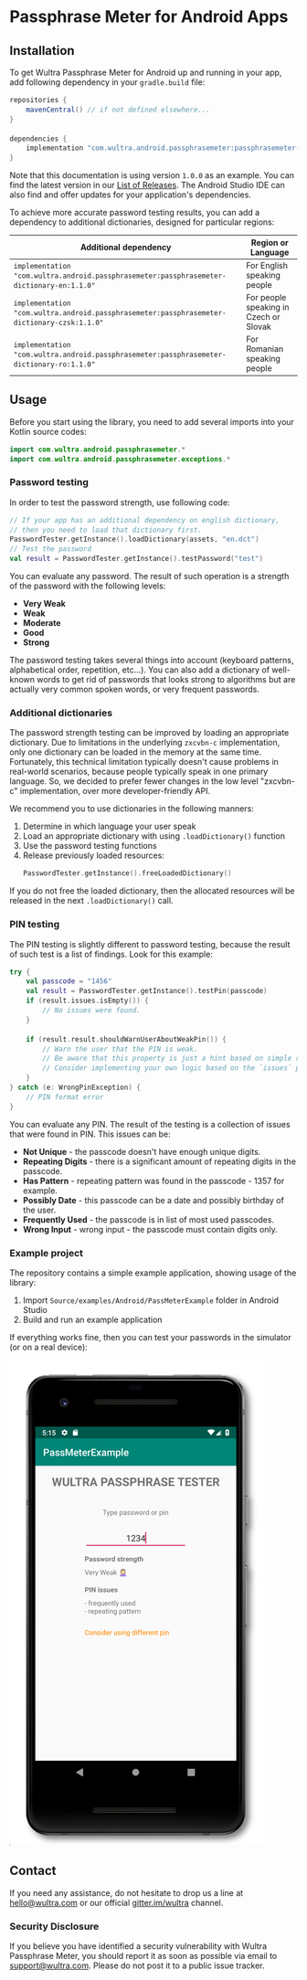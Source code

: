 # Passphrase Meter for Android Apps

## Installation 

To get Wultra Passphrase Meter for Android up and running in your app, add following dependency in your `gradle.build` file:

```groovy
repositories {
    mavenCentral() // if not defined elsewhere...
}

dependencies {
    implementation "com.wultra.android.passphrasemeter:passphrasemeter-core:1.1.0"
}
```
Note that this documentation is using version `1.0.0` as an example. You can find the latest version in our [List of Releases](https://github.com/wultra/passphrase-meter/releases). The Android Studio IDE can also find and offer updates for your application's dependencies.

To achieve more accurate password testing results, you can add a dependency to additional dictionaries, designed for particular regions:

| Additional dependency | Region or Language |
|----------------|--------------------|
| `implementation "com.wultra.android.passphrasemeter:passphrasemeter-dictionary-en:1.1.0"`   | For English speaking people |
| `implementation "com.wultra.android.passphrasemeter:passphrasemeter-dictionary-czsk:1.1.0"` | For people speaking in Czech or Slovak |
| `implementation "com.wultra.android.passphrasemeter:passphrasemeter-dictionary-ro:1.1.0"` | For Romanian speaking people |


## Usage

Before you start using the library, you need to add several imports into your Kotlin source codes:

```kotlin
import com.wultra.android.passphrasemeter.*
import com.wultra.android.passphrasemeter.exceptions.*
```

### Password testing

In order to test the password strength, use following code:

```kotlin
// If your app has an additional dependency on english dictionary,  
// then you need to load that dictionary first.
PasswordTester.getInstance().loadDictionary(assets, "en.dct")
// Test the password
val result = PasswordTester.getInstance().testPassword("test")
```

You can evaluate any password. The result of such operation is a strength of the password with the following levels:

- **Very Weak**
- **Weak**
- **Moderate**
- **Good**
- **Strong**

The password testing takes several things into account (keyboard patterns, alphabetical order, repetition, etc...). You can also add a dictionary of well-known words to get rid of passwords that looks strong to algorithms but are actually very common spoken words, or very frequent passwords.

### Additional dictionaries

The password strength testing can be improved by loading an appropriate dictionary. Due to limitations in the underlying `zxcvbn-c` implementation, only one dictionary can be loaded in the memory at the same time. Fortunately, this technical limitation typically doesn't cause problems in real-world scenarios, because people typically speak in one primary language. So, we decided to prefer fewer changes in the low level "zxcvbn-c" implementation, over more developer-friendly API.

We recommend you to use dictionaries in the following manners:

1. Determine in which language your user speak
1. Load an appropriate dictionary with using `.loadDictionary()` function
1. Use the password testing functions
1. Release previously loaded resources:
   ```kotlin
   PasswordTester.getInstance().freeLoadedDictionary()
   ```

If you do not free the loaded dictionary, then the allocated resources will be released in the next `.loadDictionary()` call.


### PIN testing

The PIN testing is slightly different to password testing, because the result of such test is a list of findings. Look for this example:

```kotlin
try {
    val passcode = "1456"
    val result = PasswordTester.getInstance().testPin(passcode)
    if (result.issues.isEmpty()) {
        // No issues were found. 
    }
    
    if (result.result.shouldWarnUserAboutWeakPin()) {
    	// Warn the user that the PIN is weak.
		// Be aware that this property is just a hint based on simple rules. 
		// Consider implementing your own logic based on the `issues` property.
    }
} catch (e: WrongPinException) {
    // PIN format error
}
```

You can evaluate any PIN. The result of the testing is a collection of issues that were found in PIN. This issues can be:

- **Not Unique** - the passcode doesn't have enough unique digits.
- **Repeating Digits** - there is a significant amount of repeating digits in the passcode.
- **Has Pattern** - repeating pattern was found in the passcode - 1357 for example.
- **Possibly Date** - this passcode can be a date and possibly birthday of the user.
- **Frequently Used** - the passcode is in list of most used passcodes.
- **Wrong Input** - wrong input - the passcode must contain digits only.

### Example project

The repository contains a simple example application, showing usage of the library:

1. Import `Source/examples/Android/PassMeterExample` folder in Android Studio
1. Build and run an example application

If everything works fine, then you can test your passwords in the simulator (or on a real device):

![Android Example App](./images/android-tester.png)

## Contact

If you need any assistance, do not hesitate to drop us a line at [hello@wultra.com](mailto:hello@wultra.com) or our official [gitter.im/wultra](https://gitter.im/wultra) channel.

### Security Disclosure

If you believe you have identified a security vulnerability with Wultra Passphrase Meter, you should report it as soon as possible via email to [support@wultra.com](mailto:support@wultra.com). Please do not post it to a public issue tracker.
